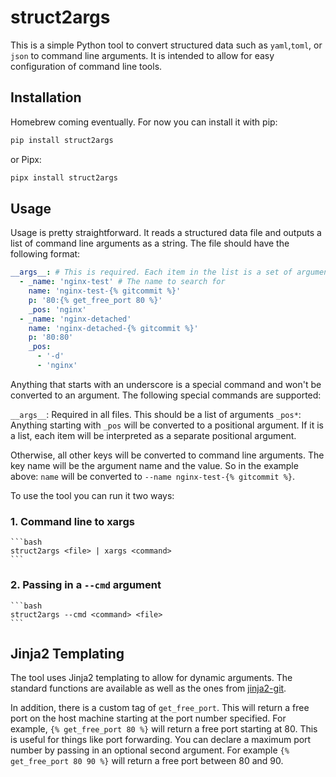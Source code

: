 # struct2args

This is a simple Python tool to convert structured data such as `yaml`,`toml`, or `json` to command line arguments. It
is intended to allow for easy configuration of command line tools.

## Installation

Homebrew coming eventually. For now you can install it with pip:

```bash
pip install struct2args
```

or Pipx:

```bash
pipx install struct2args
```

## Usage

Usage is pretty straightforward. It reads a structured data file and outputs a list of command line arguments as a
string. The file should have the following format:

```yaml
__args__: # This is required. Each item in the list is a set of arguments.
  - _name: 'nginx-test' # The name to search for 
    name: 'nginx-test-{% gitcommit %}'
    p: '80:{% get_free_port 80 %}'
    _pos: 'nginx'
  - _name: 'nginx-detached'
    name: 'nginx-detached-{% gitcommit %}'
    p: '80:80'
    _pos:
      - '-d'
      - 'nginx'
```

Anything that starts with an underscore is a special command and won't be converted to an argument. The following
special commands are supported:

``__args__``: Required in all files. This should be a list of arguments
`_pos*`: Anything starting with `_pos` will be converted to a positional argument. If it is a list, each item will be
interpreted as a separate positional argument.

Otherwise, all other keys will be converted to command line arguments. The key name will be the argument name and the
value. So in the example above: `name` will be converted to `--name nginx-test-{% gitcommit %}`.

To use the tool you can run it two ways:

### 1. Command line to xargs
    
    ```bash
    struct2args <file> | xargs <command>
    ```


### 2. Passing in a `--cmd` argument

    ```bash
    struct2args --cmd <command> <file>
    ```

## Jinja2 Templating

The tool uses Jinja2 templating to allow for dynamic arguments. The standard functions are available as well as the ones
from [jinja2-git](https://github.com/wemake-services/jinja2-git).

In addition, there is a custom tag of `get_free_port`. This will return a free port on the host machine starting at the
port number specified. For example, `{% get_free_port 80 %}` will return a free port starting at 80. This is useful for
things like port forwarding. You can declare a maximum port number by passing in an optional second argument. For
example `{% get_free_port 80 90 %}` will return a free port between 80 and 90.
